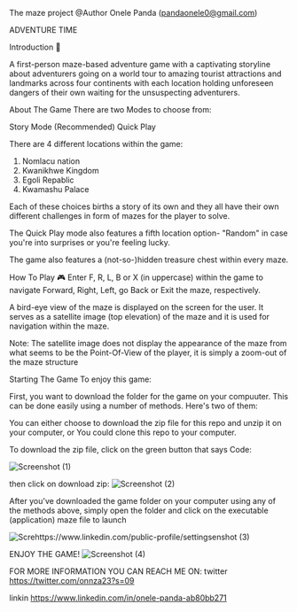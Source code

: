 The maze project 
@Author Onele Panda (pandaonele0@gmail.com)

ADVENTURE TIME

Introduction 👀

A first-person maze-based adventure game with a captivating storyline about adventurers going on a world tour to amazing tourist attractions and landmarks across four continents with each location holding unforeseen dangers of their own waiting for the unsuspecting adventurers.

About The Game
There are two Modes to choose from:

Story Mode (Recommended)
Quick Play

There are 4 different locations within the game:
1. Nomlacu nation
2. Kwanikhwe Kingdom
3. Egoli Repablic
4. Kwamashu Palace

Each of these choices births a story of its own and they all have their own different challenges in form of mazes for the player to solve.

The Quick Play mode also features a fifth location option- "Random" in case you're into surprises or you're feeling lucky.

The game also features a (not-so-)hidden treasure chest within every maze.

How To Play 🎮
Enter F, R, L, B or X (in uppercase) within the game to navigate Forward, Right, Left, go Back or Exit the maze, respectively.

A bird-eye view of the maze is displayed on the screen for the user. It serves as a satellite image (top elevation) of the maze and it is used for navigation within the maze.

Note: The satellite image does not display the appearance of the maze from what seems to be the Point-Of-View of the player, it is simply a zoom-out of the maze structure

Starting The Game
To enjoy this game:

First, you want to download the folder for the game on your compuuter. This can be done easily using a number of methods. Here's two of them:

You can either choose to download the zip file for this repo and unzip it on your computer, or
You could clone this repo to your computer.

To download the zip file, click on the green button that says Code:


![Screenshot (1)](https://github.com/Bby-onnza/the_Maze-project/assets/111060448/bfc1e41e-6d30-40e5-89f0-8d2f2c266709)

then click on download zip:
![Screenshot (2)](https://github.com/Bby-onnza/the_Maze-project/assets/111060448/84028358-549a-4a54-93bf-dc0801933d8e)

After you've downloaded the game folder on your computer using any of the methods above, simply open the folder and click on the executable (application) maze file to launch

![Screhttps://www.linkedin.com/public-profile/settingsenshot (3)](https://github.com/Bby-onnza/the_Maze-project/assets/111060448/3dd118e2-f258-4299-8767-ae71360b1f0e)

ENJOY THE GAME!
![Screenshot (4)](https://github.com/Bby-onnza/the_Maze-project/assets/111060448/5c0a6764-c072-4205-ad86-1c3c37f6aae2)

FOR MORE INFORMATION YOU CAN REACH ME ON:
twitter
https://twitter.com/onnza23?s=09

linkin 
https://www.linkedin.com/in/onele-panda-ab80bb271
